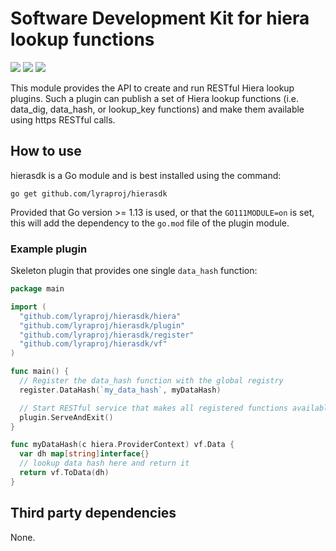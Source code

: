 # Software Development Kit for hiera lookup functions

[![](https://goreportcard.com/badge/github.com/lyraproj/hierasdk)](https://goreportcard.com/report/github.com/lyraproj/hierasdk)
[![](https://img.shields.io/badge/godoc-reference-blue.svg)](https://godoc.org/github.com/lyraproj/hierasdk)
[![](https://github.com/lyraproj/hierasdk/workflows/Hiera%20SDK%20Build/badge.svg)](https://github.com/lyraproj/hierasdk/actions)

This module provides the API to create and run RESTful Hiera lookup plugins. Such a plugin can publish a set of Hiera
lookup functions (i.e. data_dig, data_hash, or lookup_key functions) and make them available using https RESTful
calls.

## How to use
hierasdk is a Go module and is best installed using the command:
```
go get github.com/lyraproj/hierasdk
```
Provided that Go version >= 1.13 is used, or that the `GO111MODULE=on` is set, this will add the dependency to
the `go.mod` file of the plugin module.

### Example plugin
Skeleton plugin that provides one single `data_hash` function:
```go
package main

import (
  "github.com/lyraproj/hierasdk/hiera"
  "github.com/lyraproj/hierasdk/plugin"
  "github.com/lyraproj/hierasdk/register"
  "github.com/lyraproj/hierasdk/vf"
)

func main() {
  // Register the data_hash function with the global registry
  register.DataHash(`my_data_hash`, myDataHash)

  // Start RESTful service that makes all registered functions available
  plugin.ServeAndExit()
}

func myDataHash(c hiera.ProviderContext) vf.Data {
  var dh map[string]interface{}
  // lookup data hash here and return it
  return vf.ToData(dh)
}
```

## Third party dependencies
None.